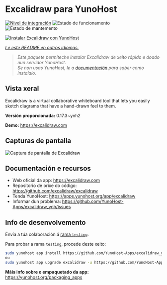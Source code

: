<!--
NOTA: Este README foi creado automáticamente por <https://github.com/YunoHost/apps/tree/master/tools/readme_generator>
NON debe editarse manualmente.
-->

# Excalidraw para YunoHost

[![Nivel de integración](https://apps.yunohost.org/badge/integration/excalidraw)](https://ci-apps.yunohost.org/ci/apps/excalidraw/)
![Estado de funcionamento](https://apps.yunohost.org/badge/state/excalidraw)
![Estado de mantemento](https://apps.yunohost.org/badge/maintained/excalidraw)

[![Instalar Excalidraw con YunoHost](https://install-app.yunohost.org/install-with-yunohost.svg)](https://install-app.yunohost.org/?app=excalidraw)

*[Le este README en outros idiomas.](./ALL_README.md)*

> *Este paquete permíteche instalar Excalidraw de xeito rápido e doado nun servidor YunoHost.*  
> *Se non usas YunoHost, le a [documentación](https://yunohost.org/install) para saber como instalalo.*

## Vista xeral

Excalidraw is a virtual collaborative whiteboard tool that lets you easily sketch diagrams that have a hand-drawn feel to them.


**Versión proporcionada:** 0.17.3~ynh2

**Demo:** <https://excalidraw.com>

## Capturas de pantalla

![Captura de pantalla de Excalidraw](./doc/screenshots/screenshot.png)

## Documentación e recursos

- Web oficial da app: <https://excalidraw.com>
- Repositorio de orixe do código: <https://github.com/excalidraw/excalidraw>
- Tenda YunoHost: <https://apps.yunohost.org/app/excalidraw>
- Informar dun problema: <https://github.com/YunoHost-Apps/excalidraw_ynh/issues>

## Info de desenvolvemento

Envía a túa colaboración á [rama `testing`](https://github.com/YunoHost-Apps/excalidraw_ynh/tree/testing).

Para probar a rama `testing`, procede deste xeito:

```bash
sudo yunohost app install https://github.com/YunoHost-Apps/excalidraw_ynh/tree/testing --debug
ou
sudo yunohost app upgrade excalidraw -u https://github.com/YunoHost-Apps/excalidraw_ynh/tree/testing --debug
```

**Máis info sobre o empaquetado da app:** <https://yunohost.org/packaging_apps>
